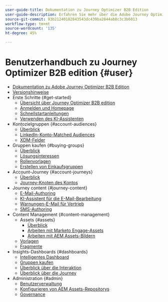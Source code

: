 ```yaml
---
user-guide-title: Dokumentation zu Journey Optimizer B2B Edition
user-guide-description: Erfahren Sie mehr über die Adobe Journey Optimizer B2B Edition und darüber, wie Sie sie verwenden können, um Konto- und Einkaufsgruppen-Journeys mithilfe integrierter generativer KI und branchenführender Automatisierung zu orchestrieren.
source-git-commit: 93b21240182843543dc439ba2844ab8c3c3b6013
workflow-type: tm+mt
source-wordcount: '135'
ht-degree: 45%

---
```



# Benutzerhandbuch zu Journey Optimizer B2B edition {#user}

+ [Dokumentation zu Adobe Journey Optimizer B2B Edition](guide-overview.md)
+ [Versionshinweise](./release-notes/release-notes.md)
+ Erste Schritte {#get-started}
   + [Übersicht über Journey Optimizer B2B edition](about-journey-optimizer-b2b-edition.md)
   + [Anmelden und Homepage](home-page.md)
   + [Schnellstartanleitungen](./start/get-started.md)
   + [Verwenden des KI-Assistenten](./start/ai-assistant.md)
+ Kontozielgruppen {#account-audiences}
   + [Überblick](./audiences/account-audience-overview.md)
   + [LinkedIn-Konto-Matched Audiences](./data/linkedin-account-matched-audiences.md)
   + [XDM-Felder](./data/field-mapping.md)
+ Gruppen kaufen {#buying-groups}
   + [Überblick](./buying-groups/buying-groups-overview.md)
   + [Lösungsinteressen](./buying-groups/solution-interests.md)
   + [Rollenvorlagen](./buying-groups/buying-groups-role-templates.md)
   + [Erstellen von Einkaufsgruppen](./buying-groups/buying-groups-create.md)
+ Account-Journey {#account-journeys}
   + [Überblick](./journeys/journey-overview.md)
   + [Journey-Knoten des Kontos](./journeys/journey-nodes.md)
+ Journey content {#journey-content}
   + [E-Mail-Authoring](./content/email-authoring.md)
   + [KI-Assistent für die E-Mail-Bearbeitung](./content/ai-assistant-emails.md)
   + [Warnungen-E-Mail für Vertrieb](./content/sales-alert-email.md)
   + [SMS-Authoring](./content/sms-authoring.md)
+ Content Management {#content-management}
   + Assets {#assets}
      + [Überblick](./content/assets-overview.md)
      + [Arbeiten mit Marketo Engage-Assets](./content/marketo-engage-design-studio.md)
      + [Arbeiten mit AEM Assets-Bildern](./content/aem-assets.md)
   + [Vorlagen](./content/email-templates.md)
   + [Fragmente](./content/fragments.md)
+ Insights-Dashboards {#dashboards}
   + [Intelligentes Dashboard](./dashboards/intelligent-dashboard.md)
   + [Gruppen kaufen](./dashboards/buying-groups-dashboard.md)
   + [Überblick über die Interaktion](./dashboards/engagement-dashboard.md)
   + [Überblick über die Journey](./dashboards/journeys-dashboard.md)
+ Administration {#admin}
   + [Benutzerverwaltung](./admin/user-management.md)
   + [Konfigurieren von AEM Assets-Repositorys](./admin/configure-aem-repositories.md)
   + [Governance](./admin/governance.md)
